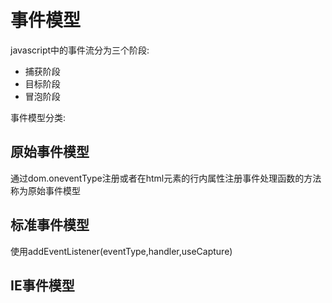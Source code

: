 # 事件模型

javascript中的事件流分为三个阶段:

- 捕获阶段
- 目标阶段
- 冒泡阶段

事件模型分类:

  ## 原始事件模型

通过dom.oneventType注册或者在html元素的行内属性注册事件处理函数的方法称为原始事件模型

## 标准事件模型

使用addEventListener(eventType,handler,useCapture)

## IE事件模型





























